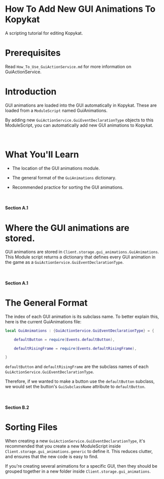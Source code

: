 # How To Add New GUI Animations To Kopykat

 A scripting tutorial for editing Kopykat.
 
# Prerequisites

Read `How_To_Use_GuiActionService.md` for more information on GuiActionService.

# Introduction

GUI animations are loaded into the GUI automatically in Kopykat. These are loaded from a `ModuleScript` named GuiAnimations.

By adding new `GuiActionService.GuiEventDeclarationType` objects to this ModuleScript, you can automatically add new GUI animations to Kopykat. 

<br>

# What You'll Learn

- The location of the GUI animations module.

- The general format of the `GuiAnimations` dictionary.

- Recommended practice for sorting the GUI animations.

<br>

#### Section A.1

# Where the GUI animations are stored.

GUI animations are stored in `Client.storage.gui_animations.GuiAnimations`. This Module script returns a dictionary that defines every GUI animation in the game as a `GuiActionService.GuiEventDeclarationType`. 

<br>

#### Section A.1

# The General Format

The index of each GUI animation is its subclass name. 
To better explain this, here is the current GuiAnimations file:
```lua
local GuiAnimations : {GuiActionService.GuiEventDeclarationType} = {

	defaultButton = require(Events.defaultButton),

	defaultRisingFrame = require(Events.defaultRisingFrame),

}
```

`defaultButton` and `defaultRisingFrame` are the subclass names of each `GuiActionService.GuiEventDeclarationType`. 

Therefore, if we wanted to make a button use the `defaultButton` subclass, we would set the button's `GuiSubclassName` attribute to `defaultButton`.

<br>

#### Section B.2

# Sorting Files

When creating a new `GuiActionService.GuiEventDeclarationType`, it's recommended that you create a new ModuleScript inside `Client.storage.gui_animations.generic` to define it. This reduces clutter, and ensures that the new code is easy to find.

 If you're creating several animations for a specific GUI, then they should be grouped together in a new folder inside `Client.storage.gui_animations`.

